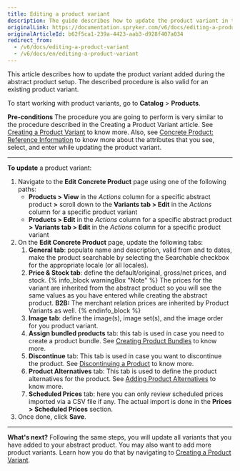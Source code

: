 ```yaml
---
title: Editing a product variant
description: The guide describes how to update the product variant in the Back Office.
originalLink: https://documentation.spryker.com/v6/docs/editing-a-product-variant
originalArticleId: b62f5ca1-239a-4423-aab3-d928f407a034
redirect_from:
  - /v6/docs/editing-a-product-variant
  - /v6/docs/en/editing-a-product-variant
---
```


This article describes how to update the product variant added during the abstract product setup.
The described procedure is also valid for an existing product variant. 

To start working with product variants, go to **Catalog** > **Products**.

**Pre-conditions**
The procedure you are going to perform is very similar to the procedure described in the Creating a Product Variant article. See  [Creating a Product Variant](/docs/scos/user/user-guides/{{page.version}}/back-office-user-guide/catalog/products/concrete-products/creating-product-variants.html) to know more. Also, see [Concrete Product: Reference Information](/docs/scos/user/user-guides/{{page.version}}/back-office-user-guide/catalog/products/references/reference-information-concrete-product.html) to know more about the attributes that you see, select, and enter while updating the product variant.
***
**To update** a product variant:
1. Navigate to the **Edit Concrete Product** page using one of the following paths:
   * **Products > View** in the _Actions_ column for a specific abstract product **>** scroll down to the **Variants tab > Edit** in the _Actions_ column for a specific product variant
    * **Products > Edit** in the _Actions_ column for a specific abstract product **> Variants tab > Edit** in the _Actions_ column for a specific product variant
2. On the **Edit Concrete Product** page, update the following tabs: 
    1. **General tab**: populate name and description, valid from and to dates, make the product searchable by selecting the Searchable checkbox for the appropriate locale (or all locales).
    2. **Price & Stock tab**: define the default/original, gross/net prices, and stock.
    {% info_block warningBox "Note" %}
The prices for the variant are inherited from the abstract product so you will see the same values as you have entered while creating the abstract product. **B2B:** The merchant relation prices are inherited by Product Variants as well. 
{% endinfo_block %}
    3. **Image tab**: define the image(s), image set(s), and the image order for you product variant.
    4. **Assign bundled products** tab: this tab is used in case you need to create a product bundle. See [Creating Product Bundles](/docs/scos/user/user-guides/{{page.version}}/back-office-user-guide/catalog/products/abstract-products/creating-product-bundles.html) to know more.
    5. **Discontinue** tab: This tab is used in case you want to discontinue the product. See [Discontinuing a Product](/docs/scos/user/user-guides/{{page.version}}/back-office-user-guide/catalog/products/managing-products/discontinuing-products.html) to know more.
    6. **Product Alternatives** tab: This tab is used to define the product alternatives for the product. See [Adding Product Alternatives](/docs/scos/user/user-guides/{{page.version}}/back-office-user-guide/catalog/products/managing-products/adding-product-alternatives.html) to know more.
    7. **Scheduled Prices** tab: here you can only review scheduled prices imported via a CSV file if any. The actual import is done in the **Prices > Scheduled Prices** section.
3. Once done, click **Save**.
***
**What's next?**
Following the same steps, you will update all variants that you have added to your abstract product.
You may also want to add more product variants. Learn how you do that by navigating to [Creating a Product Variant](/docs/scos/user/user-guides/{{page.version}}/back-office-user-guide/catalog/products/concrete-products/creating-product-variants.html). 

